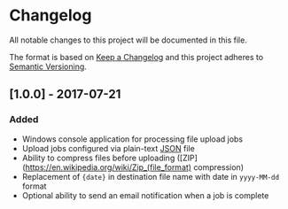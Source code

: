 # Changelog
All notable changes to this project will be documented in this file.

The format is based on [Keep a Changelog](http://keepachangelog.com/en/1.0.0/)
and this project adheres to [Semantic Versioning](http://semver.org/spec/v2.0.0.html).

## [1.0.0] - 2017-07-21
### Added
- Windows console application for processing file upload jobs
- Upload jobs configured via plain-text [JSON](http://www.json.org/) file
- Ability to compress files before uploading ([ZIP](https://en.wikipedia.org/wiki/Zip_(file_format) compression)
- Replacement of `{date}` in destination file name with date in `yyyy-MM-dd` format
- Optional ability to send an email notification when a job is complete
